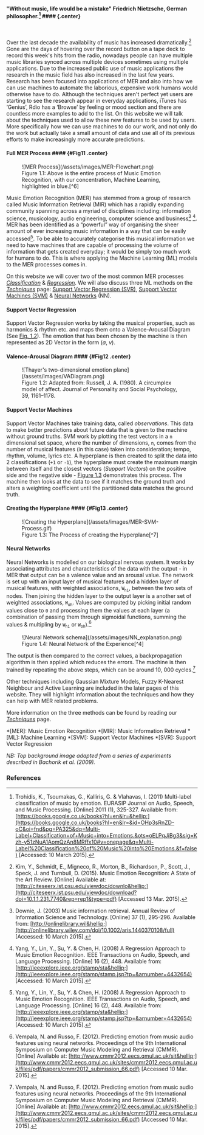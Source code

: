  <!-- - What is MER?
  - Sub-category of MIR study
  - Define emotion
 - Cover techniques &amp; problems
 - History of MER
  - Disclaimer: New science so not a lot of history
  - What sparked interest
#### Non-Textual Features
  - Schematic of one of the techniques (Flow diagram)
  -->
#### "Without music, life would be a mistake" Friedrich Nietzsche, German philosopher.[^3] #### {.center}

 <br>

Over the last decade the availability of music has increased dramatically.[^5] Gone are the days of hovering over the record button on a tape deck to record this week's hits from the radio, nowadays people can have multiple music libraries synced across multiple devices sometimes using multiple applications. Due to the increased public use of music applications the research in the music field has also increased in the last few years. Research has been focused into applications of MER and also into how we can use machines to automate the laborious, expensive work humans would otherwise have to do. Although the techniques aren't perfect yet users are starting to see the research appear in everyday applications, iTunes has &lsquo;Genius&rsquo;, Rdio has a &lsquo;Browse&rsquo; by feeling or mood section and there are countless more examples to add to the list. On this website we will talk about the techniques used to allow these new features to be used by users. More specifically how we can use machines to do our work, and not only do the work but act&shy;ually take a small amount of data and use all of its previous efforts to make increasingly more accurate predictions.

#### Full MER Process #### {#Fig11 .center}
<figure markdown="1">
![MER Process](/assets/images/MER-Flowchart.png)
<figcaption markdown="1">
  Figure 1.1: Above is the entire process of Music Emotion Recognition, with our concentration, Machine Learning, highlighted in&nbsp;blue.[^6]
</figcaption>
</figure>

<!-- History -->
Music Emotion Recognition (MER) has stemmed from a group of research called Music Information Retrieval (MIR) which has a rapidly expanding community spanning across a myriad of disciplines including: information science, musicology, audio engineering, computer science and business[^1] [^2]. MER has been identified as a &ldquo;powerful&rdquo; way of organising the sheer amount of ever increasing music information in a way that can be easily accessed[^2]. To be able to accurately categorise this musical information we need to have machines that are capable of processing the volume of information that gets created everyday; it would be simply too much work for humans to do. This is where applying the Machine Learning (ML) models to the MER processes comes in.

<!-- Techniques and problems -->
On this website we will cover two of the most common MER processes *[Classification](articles/classification)* &amp; *[Regression](articles/regression)*. We will also discuss three ML methods on the  *[Techniques](articles/techniques)* page: [Support Vector Regression (SVR)](articles/techniques#SVR), [Support Vector Machines (SVM)](articles/techniques#SVM) &amp; [Neural Networks](articles/techniques#NN) (NN).

#### Support Vector Regression

Support Vector Regression works by taking the musical properties, such as harmonics & rhythm etc. and maps them onto a Valence-Arousal Diagram (See [Fig. 1.2](#Fig12)). The emotion that has been chosen by the machine is then represented as 2D Vector in the form (*a*, *v*).

#### Valence-Arousal Diagram #### {#Fig12 .center}
<figure markdown="1">
![Thayer's two-dimensional emotion plane](/assets/images/VADiagram.png)
<figcaption markdown="1">
  Figure 1.2: Adapted from: Russell, J. A. (1980). A circumplex model of affect. Journal of Personality and Social Psychology, 39, 1161–1178.
</figcaption>
</figure>

#### Support Vector Machines
Support Vector Machines take training data, called *observations*. This data to make better predictions about future data that is given to the machine without ground truths. SVM work by plotting the test vectors in a `n` dimensional set space, where the number of dimensions, `n`, comes from the number of musical features (in this case) taken into consideration; tempo, rhythm, volume, lyrics etc. A hyperplane is then created to split the data into 2 classifications (`+1` or `-1`), the hyperplane must create the maximum margin between itself and the closest vectors (*Support Vectors*) on the positive side and the negative side - [Figure 1.3](#Fig13) demonstrates this process. The machine then looks at the data to see if it matches the ground truth and alters a weighting coefficient until the partitioned data matches the ground truth.

#### Creating the Hyperplane #### {#Fig13 .center}
<figure markdown="1">
![Creating the Hyperplane](/assets/images/MER-SVM-Process.gif)
<figcaption markdown="1">
  Figure 1.3: The Process of creating the Hyperplane[^7]
</figcaption>
</figure>


#### Neural Networks

Neural Networks is modelled on our biological nervous system. It works by associating attri&shy;butes and characteristics of the data with the output - in MER that output can be a valence value and an arousal value. The network is set up with an input layer of musical features and a hidden layer of musical features, with weighted associations, `W`<sub>`hi`</sub>,  between the two sets of nodes. Then joining the hidden layer to the output layer is a another set of weighted associations, `W`<sub>`oh`</sub>. Values are computed by picking initial random values close to `0` and processing them the values at each layer (a combination of passing them through sigmoidal functions, summing the values &amp; multipling by  `W`<sub>`hi`</sub> or `W`<sub>`oh`</sub>).[^4]

<figure markdown="1">
![Neural Network schema](/assets/images/NN_explanation.png)
<figcaption markdown="1">
  Figure 1.4: Neural Network of the Experience[^4]
</figcaption>
</figure>

The output is then compared to the correct values, a backpropagation algorithm is then applied which reduces the errors. The machine is then trained by repeating the above steps, which can be around 10,&nbsp;000 cycles.[^4]

Other techniques including Gaussian Mixture Models, Fuzzy K-Nearest Neighbour and Active Learning are included in the later pages of this website. They will highlight information about the techniques and how they can help with MER related problems.

More information on the three methods can be found by reading our *[Techniques](articles/techniques)* page.

*[MER]: Music Emotion Recognition
*[MIR]: Music Information Retrieval
*[ML]: Machine Learning
*[SVM]: Support Vector Machines
*[SVR]: Support Vector Regression

*NB: Top background image adapted from a series of experiments described in Bachorik et al. (2009).*

### References

[^1]: Downie, J. (2003) Music information retrieval. Annual Review of Information Science and Technology. [Online] 37 (1), 295-296. Available from: [http://onlinelibrary.wil&hellip;](http://onlinelibrary.wiley.com/doi/10.1002/aris.1440370108/full) [Accessed: 10 March 2015].

[^2]: Yang, Y., Lin, Y., Su, Y. & Chen, H. (2008) A Regression Approach to Music Emotion Recognition. IEEE Transactions on Audio, Speech, and Language Processing. [Online] 16 (2), 448. Available from: [http://ieeexplore.ieee.org/stamp/sta&hellip;](http://ieeexplore.ieee.org/stamp/stamp.jsp?tp=&arnumber=4432654) [Accessed: 10 March 2015].

[^3]: Trohidis, K., Tsoumakas, G., Kalliris, G. & Vlahavas, I. (2011) Multi-label classification of music by emotion. EURASIP Journal on Audio, Speech, and Music Processing. [Online] 2011 (1), 325-327. Available from: [https://books.google.co.uk/books?hl=en&lr=&hellip;](https://books.google.co.uk/books?hl=en&lr=&id=OHp3sRnZD-oC&oi=fnd&pg=PA325&dq=Multi-Label+Classification+of+Music+into+Emotions.&ots=oELPqJiBg3&sig=Kzh-y51zNuA1AomQzAn8MRffx10#v=onepage&q=Multi-Label%20Classification%20of%20Music%20into%20Emotions.&f=false) [Accessed: 10 March 2015].

[^4]: Vempala, N. and Russo, F. (2012). Predicting emotion from music audio features using neural networks. Proceedings of the 9th International Symposium on Computer Music Modeling and Retrieval (CMMR). [Online] Available at: [http://www.cmmr2012.eecs.qmul.ac.uk/sit&hellip;](http://www.cmmr2012.eecs.qmul.ac.uk/sites/cmmr2012.eecs.qmul.ac.uk/files/pdf/papers/cmmr2012_submission_66.pdf) [Accessed 10 Mar. 2015].

[^5]: Kim, Y., Schmidt, E., Migneco, R., Morton, B., Richardson, P., Scott, J., Speck, J. and Turnbull, D. (2015). Music Emotion Recognition: A State of the Art Review. [Online] Available at: [http://citeseerx.ist.psu.edu/viewdoc/downlo&hellip;](http://citeseerx.ist.psu.edu/viewdoc/download?doi=10.1.1.231.7740&rep=rep1&type=pdf) [Accessed 13 Mar. 2015].

[^6]: Adapted from: Figure 1.1 of Schmidt, E. and Kim, Y. (2015). Modeling and Predicting Emotion in Music. [Online] Available at: [http://www.tcnj.edu/~mmi/papers/Paper52.pdf](http://www.tcnj.edu/~mmi/papers/Paper52.pdf) [Accessed 13 Mar. 2015].

[^7]: Adapted from: Moore, A. (2003) Support Vector Machines [Online] Available at: [http://www.cs.cmu.edu/~cga/ai-course/svm.pdf](http://www.cs.cmu.edu/~cga/ai-course/svm.pdf) Slides 5-9
